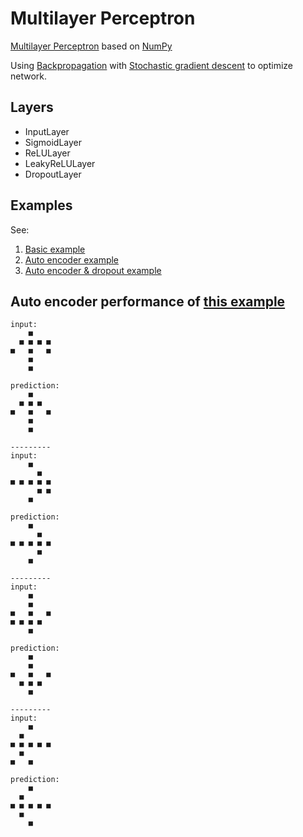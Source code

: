 # Multilayer Perceptron

[Multilayer Perceptron](https://en.wikipedia.org/wiki/Multilayer_perceptron) based on [NumPy](http://www.numpy.org/)

Using [Backpropagation](https://en.wikipedia.org/wiki/Backpropagation) with [Stochastic gradient descent](https://en.wikipedia.org/wiki/Stochastic_gradient_descent) to optimize network.

## Layers

* InputLayer
* SigmoidLayer
* ReLULayer
* LeakyReLULayer
* DropoutLayer

## Examples

See:

1. [Basic example](test.py)
2. [Auto encoder example](auto_encoder.py)
3. [Auto encoder & dropout example](auto_encoder_dropout.py)

## Auto encoder performance of [this example](auto_encoder.py)

```
input:
    ■
  ■ ■ ■ ■
■   ■   ■
    ■
    ■

prediction:
    ■
  ■ ■ ■
■   ■   ■
    ■
    ■

---------
input:
    ■
      ■
■ ■ ■ ■ ■
      ■ ■
    ■

prediction:
    ■
      ■
■ ■ ■ ■ ■
      ■
    ■

---------
input:
    ■
    ■
■   ■   ■
■ ■ ■ ■
    ■

prediction:
    ■
    ■
■   ■   ■
  ■ ■ ■
    ■

---------
input:
    ■
  ■
■ ■ ■ ■ ■
  ■
■   ■

prediction:
    ■
  ■
■ ■ ■ ■ ■
  ■
    ■
```
